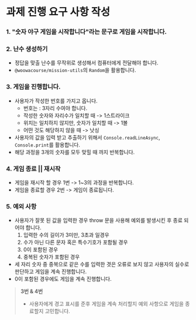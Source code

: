 # 과제 진행 요구 사항 작성

### 1. "숫자 야구 게임을 시작합니다"라는 문구로 게임을 시작합니다.

### 2. 난수 생성하기
- 정답을 맞출 난수를 무작위로 생성해서 컴퓨터에게 전달해야 합니다. 
- `@woowacourse/mission-utils`의  `Random`을 활용합니다. 

### 3. 게임을 진행합니다. 
- 사용자가 작성한 번호를 가지고 옵니다. 
    - 번호는 : 3자리 수여야 합니다. 
    - 작성한 숫자와 자리수가 일치할 때 -> 1스트라이크
    - 위치는 일치하지 않지만, 숫자가 일치할 때 -> 1볼
    - 어떤 것도 해당하지 않을 때 -> 낫싱
- 사용자의 값을 입력 받고 추출하기 위해서 `Console.readLineAsync`, `Console.print`를 활용합니다. 
- 해당 과정을 3개의 숫자를 모두 맞힐 때 까지 반복합니다.

### 4. 게임 종료 || 재시작 
- 게임을 재시작 할 경우 1번 -> 1~3의 과정을 반복합니다. 
- 게임을 종료할 경우 2번 -> 게임이 종료됩니다. 


### 5. 예외 사항 
- 사용자가 잘못 된 값을 입력한 경우 throw 문을 사용해 예외를 발생시킨 후 종료 되어야 합니다. 
    1. 입력한 수의 길이가 3미만, 3초과 일경우
    2. 수가 아닌 다른 문자 혹은 특수기호가 포함될 경우
    3. 0이 포함된 경우
    4. 중복된 숫자가 포함된 경우 
- 세 자리 숫자 중 중복으로 같은 수를 입력한 겻은 오류로 보지 않고 사용자의 실수로 판단하고 게임을 계속 진행합니다.
- 0이 포함된 경우에도 게임을 계속 진행합니다. 

> **3번 & 4번**
> - 사용자에게 경고 표시를 준후 게임을 계속 처리할지 예외 사항으로 게임을 종료할지 고민합니다.